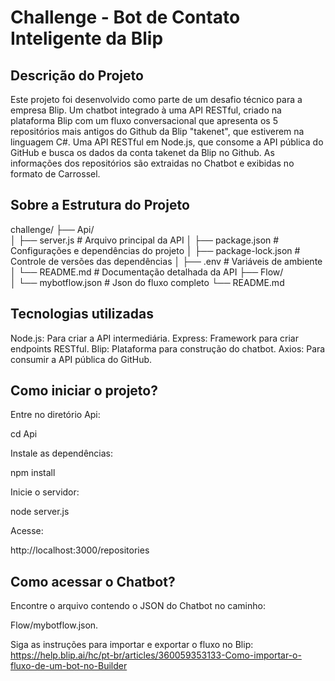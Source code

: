# Challenge - Bot de Contato Inteligente da Blip

## Descrição do Projeto
Este projeto foi desenvolvido como parte de um desafio técnico para a empresa Blip.
Um chatbot integrado à uma API RESTful, criado na plataforma Blip com um fluxo conversacional que apresenta os 5 repositórios mais antigos do Github da Blip "takenet", que estiverem na linguagem C#.
Uma API RESTful em Node.js, que consome a API pública do GitHub e busca os dados da conta takenet da Blip no Github.
As informações dos repositórios são extraidas no Chatbot e exibidas no formato de Carrossel.





## Sobre a Estrutura do Projeto
challenge/
├── Api/                    
│   ├── server.js           # Arquivo principal da API
│   ├── package.json        # Configurações e dependências do projeto
│   ├── package-lock.json   # Controle de versões das dependências
│   ├── .env                # Variáveis de ambiente
│   └── README.md           # Documentação detalhada da API
├── Flow/                   
│   └── mybotflow.json      # Json do fluxo completo
└── README.md  


## Tecnologias utilizadas

Node.js: Para criar a API intermediária.
Express: Framework para criar endpoints RESTful.
Blip: Plataforma para construção do chatbot.
Axios: Para consumir a API pública do GitHub.

## Como iniciar o projeto?

Entre no diretório Api:

cd Api

Instale as dependências:

npm install

Inicie o servidor:

node server.js

Acesse:

http://localhost:3000/repositories

## Como acessar o Chatbot?


Encontre o arquivo contendo o JSON do Chatbot no caminho:

Flow/mybotflow.json.

Siga as instruções para importar e exportar o fluxo no Blip: https://help.blip.ai/hc/pt-br/articles/360059353133-Como-importar-o-fluxo-de-um-bot-no-Builder









